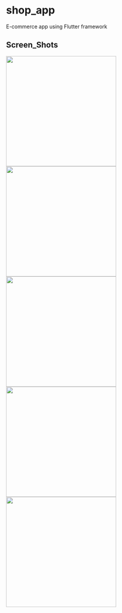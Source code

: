 # shop_app

E-commerce app using Flutter framework


## Screen_Shots
<img src="https://user-images.githubusercontent.com/26745548/78704255-6a2c5180-792d-11ea-8e5c-1114aecde24d.jpg" width="300"> <img src="https://user-images.githubusercontent.com/26745548/78704292-74e6e680-792d-11ea-9889-840cfb5661c3.jpg" width="300"> <img src="https://user-images.githubusercontent.com/26745548/78704304-77e1d700-792d-11ea-86f3-b3f1386ce2c1.jpg" width="300"> <img src="https://user-images.githubusercontent.com/26745548/78704308-7a443100-792d-11ea-8f99-047111ca5821.jpg" width="300"> <img src="https://user-images.githubusercontent.com/26745548/78704318-803a1200-792d-11ea-947c-acb8e8d74898.jpg" width="300">

